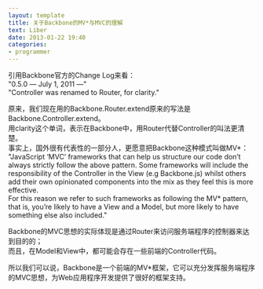 ```yaml
---
layout: template
title: 关于Backbone的MV*与MVC的理解
text: Liber
date: 2013-01-22 19:40
categories:
- programmer
---
```

引用Backbone官方的Change Log来看：  
"0.5.0 — July 1, 2011 —"  
"Controller was renamed to Router, for clarity."

原来，我们现在用的Backbone.Router.extend原来的写法是Backbone.Controller.extend。  
用clarity这个单词，表示在Backbone中，用Router代替Controller的叫法更清楚。  
事实上，国外很有代表性的一部分人，更愿意把Backbone这种模式叫做MV\*：  
"JavaScript ‘MVC’ frameworks that can help us structure our code don’t always
strictly follow the above pattern. Some frameworks will include the responsibility
of the Controller in the View (e.g Backbone.js) whilst others add their own
opinionated components into the mix as they feel this is more effective.  
For this reason we refer to such frameworks as following the MV\* pattern, that
is, you’re likely to have a View and a Model, but more likely to have something
else also included."

Backbone的MVC思想的实际体现是通过Router来访问服务端程序的控制器来达到目的的；  
而且，在Model和View中，都可能会存在一些前端的Controller代码。

所以我们可以说，Backbone是一个前端的MV\*框架，它可以充分发挥服务端程序的MVC思想，为Web应用程序开发提供了很好的框架支持。
